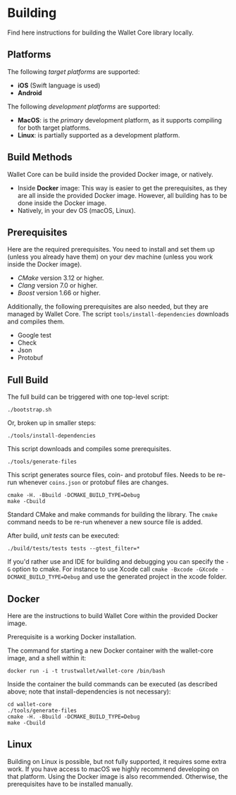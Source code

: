 # Building

Find here instructions for building the Wallet Core library locally.

## Platforms

The following *target platforms* are supported:

* **iOS** (Swift language is used)
* **Android**

The following *development platforms* are supported:

* **MacOS**: is the *primary* development platform, as it supports compiling for both target platforms.
* **Linux**: is partially supported as a development platform.

## Build Methods

Wallet Core can be build inside the provided Docker image, or natively.

* Inside **Docker** image:  This way is easier to get the prerequisites, as they are all inside the provided Docker image.  However, all building has to be done inside the Docker image.
* Natively, in your dev OS (macOS, Linux).

## Prerequisites

Here are the required prerequisites.  You need to install and set them up (unless you already have them) on your dev machine (unless you work inside the Docker image).

* *CMake* version 3.12 or higher.
* *Clang* version 7.0 or higher.
* *Boost* version 1.66 or higher.

Additionally, the following prerequisites are also needed, but they are managed by Wallet Core.  The script `tools/install-dependencies` downloads and compiles them.

* Google test
* Check
* Json
* Protobuf

## Full Build

The full build can be triggered with one top-level script:

    ./bootstrap.sh

Or, broken up in smaller steps:

    ./tools/install-dependencies

This script downloads and compiles some prerequisites.

    ./tools/generate-files

This script generates source files, coin- and protobuf files.  Needs to be re-run whenever `coins.json` or protobuf files are changes.

    cmake -H. -Bbuild -DCMAKE_BUILD_TYPE=Debug
    make -Cbuild

Standard CMake and make commands for building the library.  The `cmake` command needs to be re-run whenever a new source file is added.

After build, *unit tests* can be executed:

    ./build/tests/tests tests --gtest_filter=*

If you'd rather use and IDE for building and debugging you can specify the `-G` option to cmake. For instance to use Xcode call `cmake -Bxcode -GXcode -DCMAKE_BUILD_TYPE=Debug` and use the generated project in the xcode folder.

## Docker

Here are the instructions to build Wallet Core within the provided Docker image.

Prerequisite is a working Docker installation.

The command for starting a new Docker container with the wallet-core image, and a shell within it:

    docker run -i -t trustwallet/wallet-core /bin/bash

Inside the container the build commands can be executed (as described above; note that install-dependencies is not necessary):

    cd wallet-core
    ./tools/generate-files
    cmake -H. -Bbuild -DCMAKE_BUILD_TYPE=Debug
    make -Cbuild

## Linux

Building on Linux is possible, but not fully supported, it requires some extra work. If you have access to macOS we highly recommend developing on that platform.  Using the Docker image is also recommended.
Otherwise, the prerequisites have to be installed manually.
